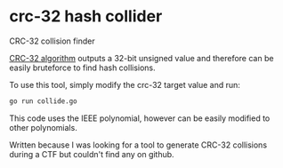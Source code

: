 # crc-32 hash collider

CRC-32 collision finder

[CRC-32 algorithm](https://en.wikipedia.org/wiki/Cyclic_redundancy_check#CRC-32_algorithm) outputs a 32-bit unsigned value and therefore can be easily bruteforce to find hash collisions.


To use this tool, simply modify the crc-32 target value and run:

```bash
go run collide.go
```

This code uses the IEEE polynomial, however can be easily modified to other polynomials.

Written because I was looking for a tool to generate CRC-32 collisions during a CTF but couldn't find any on github.
